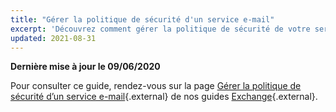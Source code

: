 ```yaml
---
title: "Gérer la politique de sécurité d'un service e-mail"
excerpt: 'Découvrez comment gérer la politique de sécurité de votre service e-mail'
updated: 2021-08-31
---
```


**Dernière mise à jour le 09/06/2020**

Pour consulter ce guide, rendez-vous sur la page [Gérer la politique de sécurité d’un service e-mail](/pages/web/microsoft-collaborative-solutions/exchange_security_policy){.external} de nos guides [Exchange](https://docs.ovh.com/fr/microsoft-collaborative-solutions/){.external}.
